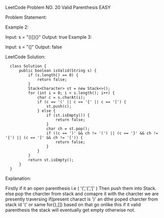 LeetCode Problem NO. 20 Valid Parenthesis EASY

Problem Statement:

Example 2:

Input: s = "()[]{}"
Output: true
Example 3:

Input: s = "(]"
Output: false

LeetCode Solution:

      class Solution {
          public boolean isValid(String s) {
              if (s.length() == 0) {
                  return false;
              }
              Stack<Character> st = new Stack<>();
              for (int i = 0; i < s.length(); i++) {
                  char c = s.charAt(i);
                  if (c == '(' || c == '{' || c == '[') {
                      st.push(c);
                  } else {
                      if (st.isEmpty()) {
                          return false;
                      }
                      char ch = st.pop();
                      if ((c == ')' && ch != '(') || (c == '}' && ch != '{') || (c == ']' && ch != '[')) {
                          return false;
                      }
                  }
              }
              return st.isEmpty();
          }
      }

Explanation:

Firstly if it an open parenthesis i.e ( '(','{','[' ) Then push them into Stack. else pop the charcter from stack and comapre it with the charcter we are presently traversing
if(present charact is ')' an dthe poped charcter from stack id '('  or same for{},[]) based on that go onlike this if it valid parenthesis the stack will eventually get empty otherwise not.
